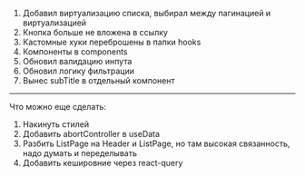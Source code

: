 1. Добавил виртуализацию списка, выбирал между пагинацией и виртуализацией
2. Кнопка больше не вложена в ссылку
3. Кастомные хуки переброшены в папки hooks
4. Компоненты в components
5. Обновил валидацию инпута
6. Обновил логику фильтрации
7. Вынес subTitle в отдельный компонент

-------------------------------------
Что можно еще сделать:
1. Накинуть стилей
2. Добавить abortController в useData
3. Разбить ListPage на Header и ListPage, но там высокая связанность, надо думать и переделывать
4. Добавить кешировние через react-query    